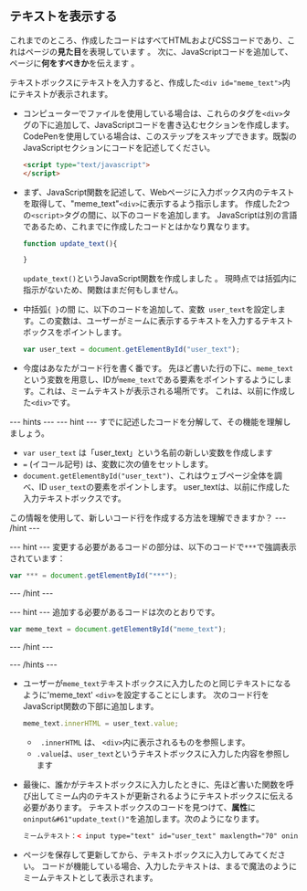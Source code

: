 ## テキストを表示する

これまでのところ、作成したコードはすべてHTMLおよびCSSコードであり、これはページの**見た目**を表現しています 。 次に、JavaScriptコードを追加して、ページに**何をすべきか**を伝えます 。

テキストボックスにテキストを入力すると、作成した`<div id="meme_text">`内にテキストが表示されます。

- コンピューターでファイルを使用している場合は、これらのタグを`<div>`タグの下に追加して、JavaScriptコードを書き込むセクションを作成します。 CodePenを使用している場合は、このステップをスキップできます。既製のJavaScriptセクションにコードを記述してください。

  ```html
  <script type="text/javascript">
  </script>
  ```

- まず、JavaScript関数を記述して、Webページに入力ボックス内のテキストを取得して、"meme_text"`<div>`に表示するよう指示します。 作成した2つの`<script>`タグの間に、以下のコードを追加します。 JavaScriptは別の言語であるため、これまでに作成したコードとはかなり異なります。

  ```JavaScript
  function update_text(){

  }
  ```

  `update_text()`というJavaScript関数を作成しました 。 現時点では括弧内に指示がないため、関数はまだ何もしません。

- 中括弧`{ }`の間 に、以下のコードを追加して、変数` user_text`を設定します。この変数は、ユーザーがミームに表示するテキストを入力するテキストボックスをポイントします。

  ```JavaScript
  var user_text = document.getElementById("user_text");
  ```

- 今度はあなたがコード行を書く番です。 先ほど書いた行の下に、`meme_text`という変数を用意し、IDが`meme_text`である要素をポイントするようにします。これは、ミームテキストが表示される場所です。 これは、以前に作成した`<div>`です。

--- hints --- --- hint --- すでに記述したコードを分解して、その機能を理解しましょう。

* `var user_text` は「user_text」という名前の新しい変数を作成します
* `=` (イコール記号) は、変数に次の値をセットします。
* `document.getElementById("user_text")`、これはウェブページ全体を調べ、ID `user_text`の要素をポイントします。 user_textは、以前に作成した入力テキストボックスです。

この情報を使用して、新しいコード行を作成する方法を理解できますか？ --- /hint ---

--- hint --- 変更する必要があるコードの部分は、以下のコードで`***`で強調表示されています：
```JavaScript
var *** = document.getElementById("***");
```
--- /hint ---

--- hint --- 追加する必要があるコードは次のとおりです。

```JavaScript
var meme_text = document.getElementById("meme_text");
```
--- /hint ---

--- /hints ---


- ユーザーが`meme_text`テキストボックスに入力したのと同じテキストになるように'meme_text' `<div>`を設定することにします。 次のコード行をJavaScript関数の下部に追加します。

  ``` JavaScript
  meme_text.innerHTML = user_text.value;
  ```

  * ` .innerHTML` は、 `<div>`内に表示されるものを参照します。
  * `.value`は、`user_text`というテキストボックスに入力した内容を参照します

- 最後に、誰かがテキストボックスに入力したときに、先ほど書いた関数を呼び出してミーム内のテキストが更新されるようにテキストボックスに伝える必要があります。 テキストボックスのコードを見つけて、**属性**に` oninput&#61"update_text()"`を追加します。次のようになります。

  ```html
  ミームテキスト：< input type="text" id="user_text" maxlength="70" oninput="update_text()"> < p>
  ```

 - ページを保存して更新してから、テキストボックスに入力してみてください。 コードが機能している場合、入力したテキストは、まるで魔法のようにミームテキストとして表示されます。

